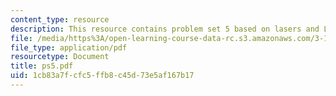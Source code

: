 ```yaml
---
content_type: resource
description: This resource contains problem set 5 based on lasers and LEDs.
file: /media/https%3A/open-learning-course-data-rc.s3.amazonaws.com/3-15-electrical-optical-magnetic-materials-and-devices-fall-2006/1cb83a7fcfc5ffb8c45d73e5af167b17_ps5.pdf
file_type: application/pdf
resourcetype: Document
title: ps5.pdf
uid: 1cb83a7f-cfc5-ffb8-c45d-73e5af167b17
---
```

